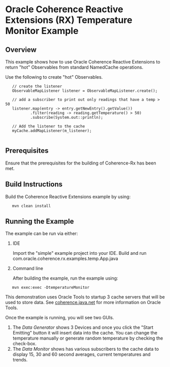 Oracle Coherence Reactive Extensions (RX) Temperature Monitor Example
=====================================================================

Overview
--------

This example shows how to use Oracle Coherence Reactive Extensions
to return "hot" Observables from standard NamedCache operations.

Use the following to create "hot" Observables.

```
   // create the listener
   ObservableMapListener listener = ObservableMapListener.create();
   
   // add a subscriber to print out only readings that have a temp > 50
   listener.map(entry -> entry.getNewEntry().getValue())
           .filter(reading -> reading.getTemperature() > 50)
           .subscribe(System.out::println); 
   
   // Add the listener to the cache
   myCache.addMapListener(m_listener);
   
```  

Prerequisites
-------------

Ensure that the prerequisites for the building of Coherence-Rx has been met.
  
Build Instructions
------------------

Build the Coherence Reactive Extensions example by using:
```
   mvn clean install
```
     
Running the Example
-------------------
    
The example can be run via either:
    
1. IDE
 
   Import the "simple" example project into your IDE. Build and run com.oracle.coherence.rx.examples.temp.App.java
       
2. Command line   
    
   After building the example, run the example using:
```
   mvn exec:exec -DtemperatureMonitor     
```

This demonstration uses Oracle Tools to startup 3 cache servers that will be used to store data.
 See [coherence.java.net](coherence.java.net) for more information on Oracle Tools.

Once the example is running, you will see two GUIs.
1.  The *Data Generator* shows 3 Devices and once you click the "Start Emitting" button it will 
    insert data into the cache.  You can change the temperature manually or generate random temperature
    by checking the check-box.
2.  The *Data Monitor* shows has various subscribers to the cache data to display 15, 30 and 60 second 
    averages, current temperatures and trends. 
        